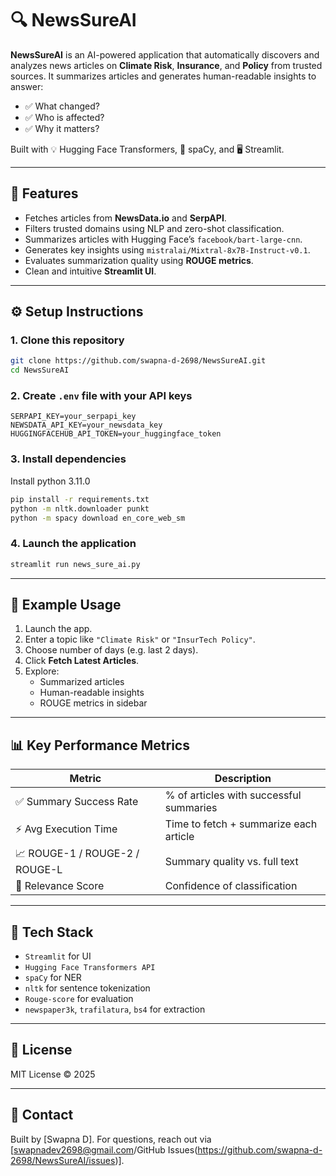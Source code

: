 
# 🔍 NewsSureAI

**NewsSureAI** is an AI-powered application that automatically discovers and analyzes news articles on **Climate Risk**, **Insurance**, and **Policy** from trusted sources. It summarizes articles and generates human-readable insights to answer:
- ✅ What changed?
- ✅ Who is affected?
- ✅ Why it matters?

Built with 💡 Hugging Face Transformers, 🧠 spaCy, and 🖥️ Streamlit.

---

## 🚀 Features

- Fetches articles from **NewsData.io** and **SerpAPI**.
- Filters trusted domains using NLP and zero-shot classification.
- Summarizes articles with Hugging Face’s `facebook/bart-large-cnn`.
- Generates key insights using `mistralai/Mixtral-8x7B-Instruct-v0.1`.
- Evaluates summarization quality using **ROUGE metrics**.
- Clean and intuitive **Streamlit UI**.

---

## ⚙️ Setup Instructions

### 1. Clone this repository

```bash
git clone https://github.com/swapna-d-2698/NewsSureAI.git
cd NewsSureAI
```

### 2. Create `.env` file with your API keys

```dotenv
SERPAPI_KEY=your_serpapi_key
NEWSDATA_API_KEY=your_newsdata_key
HUGGINGFACEHUB_API_TOKEN=your_huggingface_token
```

### 3. Install dependencies

Install python 3.11.0

```bash
pip install -r requirements.txt
python -m nltk.downloader punkt
python -m spacy download en_core_web_sm
```

### 4. Launch the application

```bash
streamlit run news_sure_ai.py
```

---

## 🧪 Example Usage

1. Launch the app.
2. Enter a topic like `"Climate Risk"` or `"InsurTech Policy"`.
3. Choose number of days (e.g. last 2 days).
4. Click **Fetch Latest Articles**.
5. Explore:
   - Summarized articles
   - Human-readable insights
   - ROUGE metrics in sidebar

---

## 📊 Key Performance Metrics

| Metric | Description |
|--------|-------------|
| ✅ Summary Success Rate | % of articles with successful summaries |
| ⚡ Avg Execution Time | Time to fetch + summarize each article |
| 📈 ROUGE-1 / ROUGE-2 / ROUGE-L | Summary quality vs. full text |
| 🎯 Relevance Score | Confidence of classification |

---

## 📎 Tech Stack

- `Streamlit` for UI
- `Hugging Face Transformers API`
- `spaCy` for NER
- `nltk` for sentence tokenization
- `Rouge-score` for evaluation
- `newspaper3k`, `trafilatura`, `bs4` for extraction

---

## 📃 License

MIT License © 2025

---

## 👋 Contact

Built by [Swapna D]. For questions, reach out via [swapnadev2698@gmail.com/GitHub Issues(https://github.com/swapna-d-2698/NewsSureAI/issues)].
